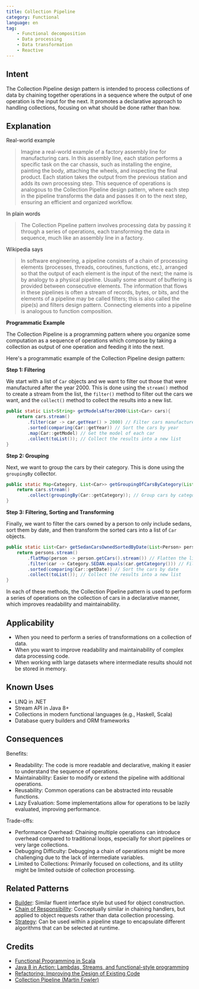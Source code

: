 ```yaml
---
title: Collection Pipeline
category: Functional
language: en
tag:
    - Functional decomposition
    - Data processing
    - Data transformation
    - Reactive
---
```


## Intent

The Collection Pipeline design pattern is intended to process collections of data by chaining together operations in a sequence where the output of one operation is the input for the next. It promotes a declarative approach to handling collections, focusing on what should be done rather than how.

## Explanation

Real-world example

> Imagine a real-world example of a factory assembly line for manufacturing cars. In this assembly line, each station performs a specific task on the car chassis, such as installing the engine, painting the body, attaching the wheels, and inspecting the final product. Each station takes the output from the previous station and adds its own processing step. This sequence of operations is analogous to the Collection Pipeline design pattern, where each step in the pipeline transforms the data and passes it on to the next step, ensuring an efficient and organized workflow.

In plain words

> The Collection Pipeline pattern involves processing data by passing it through a series of operations, each transforming the data in sequence, much like an assembly line in a factory.

Wikipedia says

> In software engineering, a pipeline consists of a chain of processing elements (processes, threads, coroutines, functions, etc.), arranged so that the output of each element is the input of the next; the name is by analogy to a physical pipeline. Usually some amount of buffering is provided between consecutive elements. The information that flows in these pipelines is often a stream of records, bytes, or bits, and the elements of a pipeline may be called filters; this is also called the pipe(s) and filters design pattern. Connecting elements into a pipeline is analogous to function composition.

**Programmatic Example**

The Collection Pipeline is a programming pattern where you organize some computation as a sequence of operations which compose by taking a collection as output of one operation and feeding it into the next.

Here's a programmatic example of the Collection Pipeline design pattern:

**Step 1: Filtering**

We start with a list of `Car` objects and we want to filter out those that were manufactured after the year 2000. This is done using the `stream()` method to create a stream from the list, the `filter()` method to filter out the cars we want, and the `collect()` method to collect the results into a new list.

```java
public static List<String> getModelsAfter2000(List<Car> cars){
    return cars.stream()
        .filter(car -> car.getYear() > 2000) // Filter cars manufactured after 2000
        .sorted(comparing(Car::getYear)) // Sort the cars by year
        .map(Car::getModel) // Get the model of each car
        .collect(toList()); // Collect the results into a new list
}
```

**Step 2: Grouping**

Next, we want to group the cars by their category. This is done using the `groupingBy` collector.

```java
public static Map<Category, List<Car>> getGroupingOfCarsByCategory(List<Car> cars){
    return cars.stream()
        .collect(groupingBy(Car::getCategory)); // Group cars by category
}
```

**Step 3: Filtering, Sorting and Transforming**

Finally, we want to filter the cars owned by a person to only include sedans, sort them by date, and then transform the sorted cars into a list of `Car` objects.

```java
public static List<Car> getSedanCarsOwnedSortedByDate(List<Person> persons){
    return persons.stream()
        .flatMap(person -> person.getCars().stream()) // Flatten the list of cars owned by each person
        .filter(car -> Category.SEDAN.equals(car.getCategory())) // Filter to only include sedans
        .sorted(comparing(Car::getDate)) // Sort the cars by date
        .collect(toList()); // Collect the results into a new list
}
```

In each of these methods, the Collection Pipeline pattern is used to perform a series of operations on the collection of cars in a declarative manner, which improves readability and maintainability.

## Applicability

* When you need to perform a series of transformations on a collection of data.
* When you want to improve readability and maintainability of complex data processing code.
* When working with large datasets where intermediate results should not be stored in memory.

## Known Uses

* LINQ in .NET
* Stream API in Java 8+
* Collections in modern functional languages (e.g., Haskell, Scala)
* Database query builders and ORM frameworks

## Consequences

Benefits:

* Readability: The code is more readable and declarative, making it easier to understand the sequence of operations.
* Maintainability: Easier to modify or extend the pipeline with additional operations.
* Reusability: Common operations can be abstracted into reusable functions.
* Lazy Evaluation: Some implementations allow for operations to be lazily evaluated, improving performance.

Trade-offs:

* Performance Overhead: Chaining multiple operations can introduce overhead compared to traditional loops, especially for short pipelines or very large collections.
* Debugging Difficulty: Debugging a chain of operations might be more challenging due to the lack of intermediate variables.
* Limited to Collections: Primarily focused on collections, and its utility might be limited outside of collection processing.

## Related Patterns

* [Builder](https://java-design-patterns.com/patterns/builder/): Similar fluent interface style but used for object construction.
* [Chain of Responsibility](https://java-design-patterns.com/patterns/chain-of-responsibility/): Conceptually similar in chaining handlers, but applied to object requests rather than data collection processing.
* [Strategy](https://java-design-patterns.com/patterns/strategy/): Can be used within a pipeline stage to encapsulate different algorithms that can be selected at runtime.

## Credits

* [Functional Programming in Scala](https://amzn.to/4cEo6K2)
* [Java 8 in Action: Lambdas, Streams, and functional-style programming](https://amzn.to/3THp4wy)
* [Refactoring: Improving the Design of Existing Code](https://amzn.to/3VDMWDO)
* [Collection Pipeline (Martin Fowler)](https://martinfowler.com/articles/collection-pipeline/)
